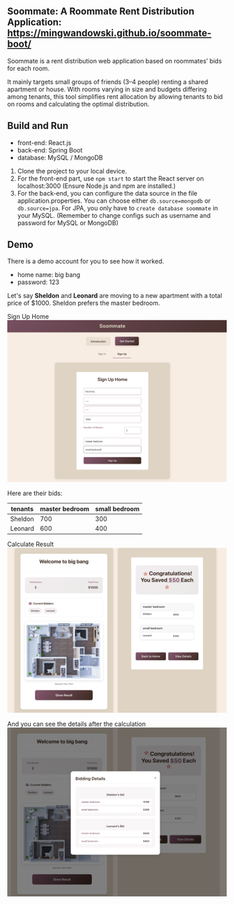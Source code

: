 ## Soommate: A Roommate Rent Distribution Application: https://mingwandowski.github.io/soommate-boot/

Soommate is a rent distribution web application based on roommates’ bids for each room.

It mainly targets small groups of friends (3–4 people) renting a shared apartment or house. With rooms varying in size and budgets differing among tenants, this tool simplifies rent allocation by allowing tenants to bid on rooms and calculating the optimal distribution.

## Build and Run

- front-end: React.js
- back-end: Spring Boot
- database: MySQL / MongoDB

1. Clone the project to your local device.
2. For the front-end part, use `npm start` to start the React server on localhost:3000 (Ensure Node.js and npm are installed.)
3. For the back-end, you can configure the data source in the file application.properties. You can choose either `db.source=mongodb` or `db.source=jpa`. For JPA, you only have to `create database soommate` in your MySQL. (Remember to change configs such as username and password for MySQL or MongoDB)

## Demo

There is a demo account for you to see how it worked.
- home name: big bang
- password: 123

Let's say **Sheldon** and **Leonard** are moving to a new apartment with a total price of $1000. Sheldon prefers the master bedroom.

Sign Up Home
![sign_up](materials/sign_up.png)

Here are their bids:

| tenants | master bedroom | small bedroom |
| ------- | -------------- | ------------- |
| Sheldon | 700            | 300           |
| Leonard | 600            | 400           |

Calculate Result
![calculate_result](materials/result.png)

And you can see the details after the calculation
![details](materials/details.png)
